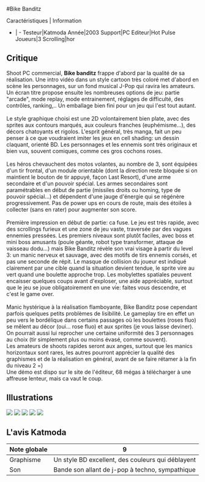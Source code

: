 #Bike Banditz

Caractéristiques | Information
- | -
Testeur|Katmoda
Année|2003
Support|PC
Editeur|Hot Pulse
Joueurs|3
Scrolling|hor

## Critique
Shoot PC commercial, <b>Bike banditz</b> frappe d'abord par la qualité de sa réalisation. Une intro vidéo dans un style cartoon très coloré met d'abord en scène les personnages, sur un fond musical J-Pop qui ravira les amateurs. Un écran titre propose ensuite les nombreuses options de jeu: partie "arcade", mode replay, mode entrainement, réglages de difficulté, des contrôles, ranking,.. Un emballage bien fini pour un jeu qui l'est tout autant.<br/><br/>Le style graphique choisi est une 2D volontairement bien plate, avec des sprites aux contours marqués, aux couleurs franches (euphémisme...), des décors chatoyants et rigolos. L'esprit général, très manga, fait un peu penser à ce que voudraient imiter les jeux en cell shading: un dessin claquant, orienté BD. Les personnages et les ennemis sont très originaux et bien vus, souvent comiques, comme ces gros cochons roses.<br/><br/>Les héros chevauchent des motos volantes, au nombre de 3, sont équipées d'un tir frontal, d'un module orientable (dont la direction reste bloquée si on maintient le bouton de tir appuyé, façon Last Resort), d'une arme secondaire et d'un pouvoir spécial. Les armes secondaires sont paramétrables en début de partie (missiles droits ou homing, type de pouvoir spécial...) et dépendent d'une jauge d'énergie qui se régénère progressivement.  Pas de power ups en cours de route, mais des étoiles à collecter (sans en rater) pour augmenter son score.<br/><br/>Première impression en début de partie: ca fuse. Le jeu est très rapide, avec des scrollings furieux et une zone de jeu vaste, traversée par des vagues ennemies pressées. Les premiers niveaux sont plutôt faciles, avec boss et mini boss amusants (poule géante, robot type transformer, attaque de vaisseau dodu...) mais Bike Banditz révèle son vrai visage à partir du level 3: un manic nerveux et sauvage, avec des motifs de tirs ennemis corsés, et pas une seconde de répit. Le masque de collision du joueur est indiqué clairement par une cible quand la situation devient tendue, le sprite vire au vert quand une boulette approche trop. Les mobylettes spatiales peuvent encaisser quelques coups avant d'exploser, une aide appréciable, surtout que le jeu se joue obligatoirement en une vie: faites vous descendre, et c'est le game over.<br/><br/>Manic hystérique à la réalisation flamboyante, Bike Banditz pose cependant parfois quelques petits problèmes de  lisibilité. Le gameplay tire en effet un peu vers le bordélique dans certains passages où les boulettes (roses fluo) se mêlent au décor (oui... rose fluo) et aux sprites (je vous laisse deviner). On pourrait aussi lui reprocher une certaine uniformité des 3 personnages au choix (tir simplement plus ou moins évasé, comme souvent).<br/>Les amateurs de shoots rapides seront aux anges, surtout que les manics horizontaux sont rares, les autres pourront apprécier la qualité des graphismes et de la réalisation en général, avant de se faire rétamer à la fin du niveau 2 =)<br/>Une démo est dispo sur le site de l'éditeur, 68 mégas à télécharger à une affreuse lenteur, mais ca vaut le coup.

## Illustrations
![](http://www.shmup.com/images/thumbs/img_fiche_1_685.jpg)
![](http://www.shmup.com/images/thumbs/img_fiche_2_685.jpg)
![](http://www.shmup.com/images/thumbs/img_fiche_3_685.jpg)
![](http://www.shmup.com/images/thumbs/img_fiche_4_685.jpg)
![](http://www.shmup.com/images/thumbs/img_fiche_5_685.jpg)

## L'avis Katmoda
Note globale|9
-|-
Graphisme|Un style BD excellent, des couleurs qui déblayent
Son|Bande son allant de j-pop à techno, sympathique
